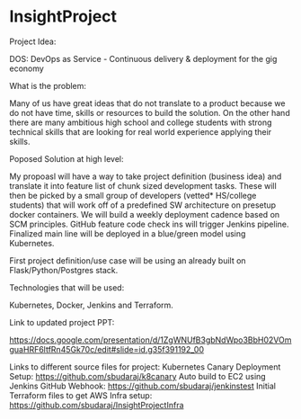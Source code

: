 # InsightProject

Project Idea:

DOS: DevOps as Service - Continuous delivery & deployment for the gig economy


What is the problem:

Many of us have great ideas that do not translate to a product because we do not have time, skills or resources to build the solution. On the other hand there are many ambitious high school and college students with strong technical skills that are looking for real world experience applying their skills.  

Poposed Solution at high level:

My propoasl will have a  way to take project definition (business idea) and translate it into  feature list of chunk sized development tasks. These will then be picked by a small group of developers (vetted* HS/college students) that will work off of a predefined SW architecture on presetup docker containers.  We will build a weekly deployment cadence based on SCM principles. GitHub feature code check ins will trigger Jenkins pipeline. Finalized main line will be deployed in a blue/green model using Kubernetes.

First project definition/use case will be using an already built on Flask/Python/Postgres stack.

Technologies that will be used:

Kubernetes, Docker, Jenkins and Terraform.


Link to updated project PPT:

https://docs.google.com/presentation/d/1ZgWNUfB3gbNdWpo3BbH02VOmguaHRF6ltfRn45Gk70c/edit#slide=id.g35f391192_00

Links to different source files for project:
Kubernetes Canary Deployment Setup: https://github.com/sbudaraj/k8canary
Auto build to EC2 using Jenkins GitHub Webhook: https://github.com/sbudaraj/jenkinstest
Initial Terraform files to get AWS Infra setup: https://github.com/sbudaraj/InsightProjectInfra
